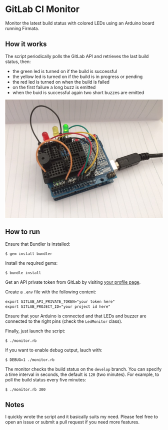 # GitLab CI Monitor

Monitor the latest build status with colored LEDs using an Arduino board
running Firmata.

## How it works

The script periodically polls the GitLab API and retrieves the last build
status, then:

- the green led is turned on if the build is successful
- the yellow led is turned on if the build is in progress or pending
- the red led is turned on when the build is failed
- on the first failure a long buzz is emitted
- when the buid is successful again two short buzzes are emitted

![arduino photo](arduino.jpg "Example of Arduino connections")

## How to run

Ensure that Bundler is installed:

    $ gem install bundler

Install the required gems:

    $ bundle install

Get an API private token from GitLab by visiting
[your profile page](https://gitlab.com/profile/personal_access_tokens).

Create a `.env` file with the following content:

```shell
export GITLAB_API_PRIVATE_TOKEN="your token here"
export GITLAB_PROJECT_ID="your project id here"
```

Ensure that your Arduino is connected and that LEDs and buzzer
are connected to the right pins (check the `LedMonitor` class).

Finally, just launch the script:

    $ ./monitor.rb

If you want to enable debug output, lauch with:

    $ DEBUG=1 ./monitor.rb

The monitor checks the build status on the `develop` branch.
You can specify a time interval in seconds, the default is `120` (two minutes).
For example, to poll the build status every five minutes:

    $ ./monitor.rb 300

## Notes

I quickly wrote the script and it basically suits my need.
Please feel free to open an issue or submit a pull request
if you need more features.
